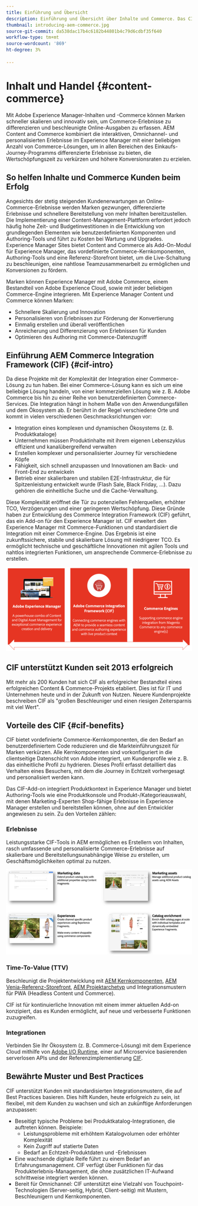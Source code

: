 ```yaml
---
title: Einführung und Übersicht
description: Einführung und Übersicht über Inhalte und Commerce. Das CIF (Experience Manager Commerce Integration Framework) ist das von der Adobe empfohlene Muster zur Integration und Erweiterung von Commerce-Services aus Magento und anderen Commerce-Lösungen von Drittanbietern mit dem Experience Cloud.
thumbnail: introducing-aem-commerce.jpg
source-git-commit: da538dac17b4c6182b44801b4c79d6cdbf35f640
workflow-type: tm+mt
source-wordcount: '869'
ht-degree: 3%

---
```


# Inhalt und Handel {#content-commerce}

Mit Adobe Experience Manager-Inhalten und -Commerce können Marken schneller skalieren und innovativ sein, um Commerce-Erlebnisse zu differenzieren und beschleunigte Online-Ausgaben zu erfassen. AEM Content and Commerce kombiniert die interaktiven, Omnichannel- und personalisierten Erlebnisse im Experience Manager mit einer beliebigen Anzahl von Commerce-Lösungen, um in allen Bereichen des Einkaufs-Journey-Programms differenzierte Erlebnisse zu bieten, die Wertschöpfungszeit zu verkürzen und höhere Konversionsraten zu erzielen.

## So helfen Inhalte und Commerce Kunden beim Erfolg

Angesichts der stetig steigenden Kundenerwartungen an Online-Commerce-Erlebnisse werden Marken gezwungen, differenzierte Erlebnisse und schnellere Bereitstellung von mehr Inhalten bereitzustellen. Die Implementierung einer Content-Management-Plattform erfordert jedoch häufig hohe Zeit- und Budgetinvestitionen in die Entwicklung von grundlegenden Elementen wie benutzerdefinierten Komponenten und Authoring-Tools und führt zu Kosten bei Wartung und Upgrades. Experience Manager Sites bietet Content and Commerce als Add-On-Modul für Experience Manager, das vordefinierte Commerce-Kernkomponenten, Authoring-Tools und eine Referenz-Storefront bietet, um die Live-Schaltung zu beschleunigen, eine nahtlose Teamzusammenarbeit zu ermöglichen und Konversionen zu fördern.

Marken können Experience Manager mit Adobe Commerce, einem Bestandteil von Adobe Experience Cloud, sowie mit jeder beliebigen Commerce-Engine integrieren. Mit Experience Manager Content und Commerce können Marken:

* Schnellere Skalierung und Innovation
* Personalisieren von Erlebnissen zur Förderung der Konvertierung
* Einmalig erstellen und überall veröffentlichen
* Anreicherung und Differenzierung von Erlebnissen für Kunden
* Optimieren des Authoring mit Commerce-Datenzugriff

## Einführung AEM Commerce Integration Framework (CIF) {#cif-intro}

Da diese Projekte mit der Komplexität der Integration einer Commerce-Lösung zu tun haben. Bei einer Commerce-Lösung kann es sich um eine beliebige Lösung handeln, von einer kommerziellen Lösung wie z. B. Adobe Commerce bis hin zu einer Reihe von benutzerdefinierten Commerce-Services. Die Integration hängt in hohem Maße von den Anwendungsfällen und dem Ökosystem ab. Er berührt in der Regel verschiedene Orte und kommt in vielen verschiedenen Geschmacksrichtungen vor:

* Integration eines komplexen und dynamischen Ökosystems (z. B. Produktkataloge)
* Unternehmen müssen Produktinhalte mit ihrem eigenen Lebenszyklus effizient und kanalübergreifend verwalten
* Erstellen komplexer und personalisierter Journey für verschiedene Köpfe
* Fähigkeit, sich schnell anzupassen und Innovationen am Back- und Front-End zu entwickeln
* Betrieb einer skalierbaren und stabilen E2E-Infrastruktur, die für Spitzenleistung entwickelt wurde (Flash Sale, Black Friday, ...). Dazu gehören die einheitliche Suche und die Cache-Verwaltung.

Diese Komplexität eröffnet die Tür zu potenziellen Fehlerquellen, erhöhter TCO, Verzögerungen und einer geringeren Wertschöpfung. Diese Gründe haben zur Entwicklung des Commerce Integration Framework (CIF) geführt, das ein Add-on für den Experience Manager ist. CIF erweitert den Experience Manager mit Commerce-Funktionen und standardisiert die Integration mit einer Commerce-Engine. Das Ergebnis ist eine zukunftssichere, stabile und skalierbare Lösung mit niedrigerer TCO. Es ermöglicht technische und geschäftliche Innovationen mit agilen Tools und nahtlos integrierten Funktionen, um ansprechende Commerce-Erlebnisse zu erstellen.

![CIF-Elemente](./assets/CIF/CIF_Overview.png)

## CIF unterstützt Kunden seit 2013 erfolgreich

Mit mehr als 200 Kunden hat sich CIF als erfolgreicher Bestandteil eines erfolgreichen Content &amp; Commerce-Projekts etabliert. Dies ist für IT und Unternehmen heute und in der Zukunft von Nutzen. Neuere Kundenprojekte beschreiben CIF als &quot;großen Beschleuniger und einen riesigen Zeitersparnis mit viel Wert&quot;.

## Vorteile des CIF {#cif-benefits}

CIF bietet vordefinierte Commerce-Kernkomponenten, die den Bedarf an benutzerdefiniertem Code reduzieren und die Markteinführungszeit für Marken verkürzen. Alle Kernkomponenten sind vorkonfiguriert in die clientseitige Datenschicht von Adobe integriert, um Kundenprofile wie z. B. das einheitliche Profil zu hydrieren. Dieses Profil erfasst detailliert das Verhalten eines Besuchers, mit dem die Journey in Echtzeit vorhergesagt und personalisiert werden kann.

Das CIF-Add-on integriert Produktkontext in Experience Manager und bietet Authoring-Tools wie eine Produktkonsole und Produkt-/Kategorieauswahl, mit denen Marketing-Experten Shop-fähige Erlebnisse in Experience Manager erstellen und bereitstellen können, ohne auf den Entwickler angewiesen zu sein. Zu den Vorteilen zählen:

### Erlebnisse

Leistungsstarke CIF-Tools in AEM ermöglichen es Erstellern von Inhalten, rasch umfassende und personalisierte Commerce-Erlebnisse auf skalierbare und Bereitstellungsunabhängige Weise zu erstellen, um Geschäftsmöglichkeiten optimal zu nutzen.

![CIF-Elemente](./assets/CIF/CIF_Product_Experience_Management.png)

### Time-To-Value (TTV)

Beschleunigt die Projektentwicklung mit [AEM Kernkomponenten](https://www.aemcomponents.dev/), [AEM Venia-Referenz-Storefront](https://github.com/adobe/aem-cif-guides-venia), [AEM Projektarchetyp](https://experienceleague.adobe.com/docs/experience-manager-core-components/using/developing/archetype/overview.html?lang=de) und Integrationsmustern für PWA (Headless Content und Commerce).

CIF ist für kontinuierliche Innovation mit einem immer aktuellen Add-on konzipiert, das es Kunden ermöglicht, auf neue und verbesserte Funktionen zuzugreifen.

### Integrationen

Verbinden Sie Ihr Ökosystem (z. B. Commerce-Lösung) mit dem Experience Cloud mithilfe von [Adobe I/O Runtime](https://www.adobe.io/apis/experienceplatform/runtime.html), einer auf Microservice basierenden serverlosen APIs und der Referenzimplementierung [CIF](https://github.com/adobe/commerce-cif-graphql-integration-reference).

## Bewährte Muster und Best Practices

CIF unterstützt Kunden mit standardisierten Integrationsmustern, die auf Best Practices basieren. Dies hilft Kunden, heute erfolgreich zu sein, ist flexibel, mit dem Kunden zu wachsen und sich an zukünftige Anforderungen anzupassen:

* Beseitigt typische Probleme bei Produktkatalog-Integrationen, die auftreten können. Beispiele:
   * Leistungsprobleme mit erhöhtem Katalogvolumen oder erhöhter Komplexität
   * Kein Zugriff auf statierte Daten
   * Bedarf an Echtzeit-Produktdaten und -Erlebnissen
* Eine wachsende digitale Reife führt zu einem Bedarf an Erfahrungsmanagement. CIF verfügt über Funktionen für das Produkterlebnis-Management, die ohne zusätzlichen IT-Aufwand schrittweise integriert werden können.
* Bereit für Omnichannel: CIF unterstützt eine Vielzahl von Touchpoint-Technologien (Server-seitig, Hybrid, Client-seitig) mit Mustern, Beschleunigern und Kernkomponenten.
